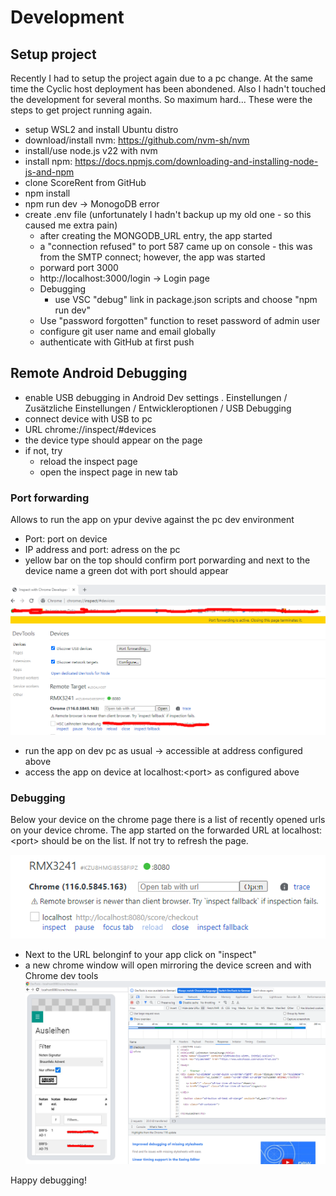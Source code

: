 # Development

## Setup project

Recently I had to setup the project again due to a pc change. At the same time the Cyclic host deployment has been abondened.
Also I hadn't touched the development for several months. So maximum hard...
These were the steps to get project running again.

- setup WSL2 and install Ubuntu distro
- download/install nvm: https://github.com/nvm-sh/nvm
- install/use node.js v22 with nvm
- install npm: https://docs.npmjs.com/downloading-and-installing-node-js-and-npm
- clone ScoreRent from GitHub
- npm install
- npm run dev -> MonogoDB error
- create .env file (unfortunately I hadn't backup up my old one - so this caused me extra pain)
  - after creating the MONGODB_URL entry, the app started
  - a "connection refused" to port 587 came up on console - this was from the SMTP connect; however, the app was started
  - porward port 3000
  - http://localhost:3000/login -> Login page
  - Debugging
    - use VSC "debug" link in package.json scripts and choose "npm run dev"
  - Use "password forgotten" function to reset password of admin user
  - configure git user name and email globally
  - authenticate with GitHub at first push

## Remote Android Debugging

- enable USB debugging in Android Dev settings
  . Einstellungen / Zusätzliche Einstellungen / Entwickleroptionen / USB Debugging
- connect device with USB to pc
- URL chrome://inspect/#devices
- the device type should appear on the page
- if not, try
  - reload the inspect page
  - open the inspect page in new tab

### Port forwarding

Allows to run the app on ypur devive against the pc dev environment

- Port: port on device
- IP address and port: adress on the pc
- yellow bar on the top should confirm port porwarding and next to the device name a green dot with port should appear

![Chrome remote debugging](./remote-debugging.png)

- run the app on dev pc as usual -> accessible at address configured above
- access the app on device at localhost:\<port\> as configured above

### Debugging

Below your device on the chrome page there is a list of recently opened urls on your device chrome. The app started on the forwarded URL at localhost:\<port\> should be on the list. If not try to refresh the page.

![url list on device](./remote-debugging-2.png)

- Next to the URL belonginf to your app click on "inspect"
- a new chrome window will open mirroring the device screen and with Chrome dev tools
  ![device dev screen ](./remote-debugging-3.png)

Happy debugging!
